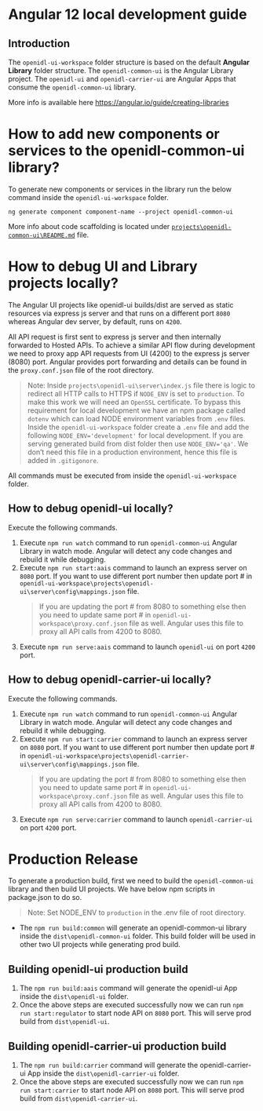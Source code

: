 # Angular 12 local development guide

## Introduction

The `openidl-ui-workspace` folder structure is based on the default **Angular Library** folder structure. The `openidl-common-ui` is the Angular Library project. The `openidl-ui` and `openidl-carrier-ui` are Angular Apps that consume the `openidl-common-ui` library.

More info is available here https://angular.io/guide/creating-libraries

# How to add new components or services to the openidl-common-ui library?

To generate new components or services in the library run the below command inside the `openidl-ui-workspace` folder.

```
ng generate component component-name --project openidl-common-ui
```

More info about code scaffolding is located under [`projects\openidl-common-ui\README.md`](/projects/openidl-common-ui/README.md) file.

# How to debug UI and Library projects locally?

The Angular UI projects like openidl-ui builds/dist are served as static resources via express js server and that runs on a different port `8080` whereas Angular dev server, by default, runs on `4200`.

All API request is first sent to express js server and then internally forwarded to Hosted APIs. To achieve a similar API flow during development we need to proxy app API requests from UI (4200) to the express js server (8080) port. Angular provides port forwarding and details can be found in the `proxy.conf.json` file of the root directory.

> Note: Inside `projects\openidl-ui\server\index.js` file there is logic to redirect all HTTP calls to HTTPS if `NODE_ENV` is set to `production`. To make this work we will need an `OpenSSL` certificate. To bypass this requirement for local development we have an npm package called `dotenv` which can load NODE environment variables from `.env` files. Inside the `openidl-ui-workspace` folder create a `.env` file and add the following `NODE_ENV='development'` for local development. If you are serving generated build from dist folder then use `NODE_ENV='qa'`. We don’t need this file in a production environment, hence this file is added in `.gitigonore`.

All commands must be executed from inside the `openidl-ui-workspace` folder.

## How to debug openidl-ui locally?

Execute the following commands.

1. Execute `npm run watch` command to run `openidl-common-ui` Angular Library in watch mode. Angular will detect any code changes and rebuild it while debugging.
2. Execute `npm run start:aais` command to launch an express server on `8080` port. If you want to use different port number then update port # in `openidl-ui-workspace\projects\openidl-ui\server\config\mappings.json` file.
    > If you are updating the port # from 8080 to something else then you need to update same port # in `openidl-ui-workspace\proxy.conf.json` file as well. Angular uses this file to proxy all API calls from 4200 to 8080.
3. Execute `npm run serve:aais` command to launch `openidl-ui` on port `4200` port.

## How to debug openidl-carrier-ui locally?

Execute the following commands.

1. Execute `npm run watch` command to run `openidl-common-ui` Angular Library in watch mode. Angular will detect any code changes and rebuild it while debugging.
2. Execute `npm run start:carrier` command to launch an express server on `8080` port. If you want to use different port number then update port # in `openidl-ui-workspace\projects\openidl-carrier-ui\server\config\mappings.json` file.
    > If you are updating the port # from 8080 to something else then you need to update same port # in `openidl-ui-workspace\proxy.conf.json` file as well. Angular uses this file to proxy all API calls from 4200 to 8080.
3. Execute `npm run serve:carrier` command to launch `openidl-carrier-ui` on port `4200` port.

# Production Release

To generate a production build, first we need to build the `openidl-common-ui` library and then build UI projects. We have below npm scripts in package.json to do so.

> Note: Set NODE_ENV to `production` in the .env file of root directory.

-   The `npm run build:common` will generate an openidl-common-ui library inside the `dist\openidl-common-ui` folder. This build folder will be used in other two UI projects while generating prod build.

## Building openidl-ui production build

1. The `npm run build:aais` command will generate the openidl-ui App inside the `dist\openidl-ui` folder.
2. Once the above steps are executed successfully now we can run `npm run start:regulator` to start node API on `8080` port. This will serve prod build from `dist\openidl-ui`.

## Building openidl-carrier-ui production build

1. The `npm run build:carrier` command will generate the openidl-carrier-ui App inside the `dist\openidl-carrier-ui` folder.
2. Once the above steps are executed successfully now we can run `npm run start:carrier` to start node API on `8080` port. This will serve prod build from `dist\openidl-carrier-ui`.
